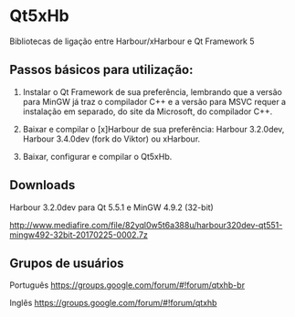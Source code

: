 # Qt5xHb
Bibliotecas de ligação entre Harbour/xHarbour e Qt Framework 5

## Passos básicos para utilização:

1. Instalar o Qt Framework de sua preferência, lembrando que a versão para MinGW já traz o compilador C++ e a versão para MSVC requer a instalação em separado, do site da Microsoft, do compilador C++.

2. Baixar e compilar o [x]Harbour de sua preferência: Harbour 3.2.0dev, Harbour 3.4.0dev (fork do Viktor) ou xHarbour.

3. Baixar, configurar e compilar o Qt5xHb. 

## Downloads

Harbour 3.2.0dev para Qt 5.5.1 e MinGW 4.9.2 (32-bit)

http://www.mediafire.com/file/82yql0w5t6a388u/harbour320dev-qt551-mingw492-32bit-20170225-0002.7z

## Grupos de usuários

Português
https://groups.google.com/forum/#!forum/qtxhb-br

Inglês
https://groups.google.com/forum/#!forum/qtxhb
